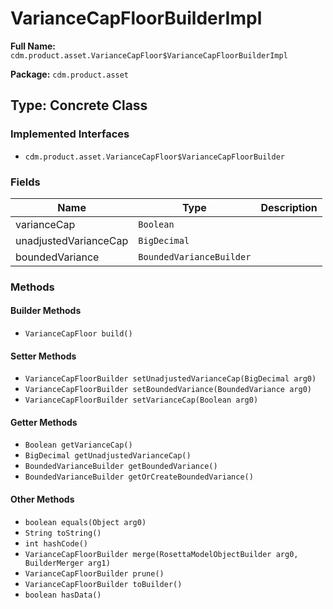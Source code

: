 # VarianceCapFloorBuilderImpl

**Full Name:** `cdm.product.asset.VarianceCapFloor$VarianceCapFloorBuilderImpl`

**Package:** `cdm.product.asset`

## Type: Concrete Class

### Implemented Interfaces

- `cdm.product.asset.VarianceCapFloor$VarianceCapFloorBuilder`

### Fields

| Name | Type | Description |
|------|------|-------------|
| varianceCap | `Boolean` |  |
| unadjustedVarianceCap | `BigDecimal` |  |
| boundedVariance | `BoundedVarianceBuilder` |  |

### Methods

#### Builder Methods

- `VarianceCapFloor build()`

#### Setter Methods

- `VarianceCapFloorBuilder setUnadjustedVarianceCap(BigDecimal arg0)`
- `VarianceCapFloorBuilder setBoundedVariance(BoundedVariance arg0)`
- `VarianceCapFloorBuilder setVarianceCap(Boolean arg0)`

#### Getter Methods

- `Boolean getVarianceCap()`
- `BigDecimal getUnadjustedVarianceCap()`
- `BoundedVarianceBuilder getBoundedVariance()`
- `BoundedVarianceBuilder getOrCreateBoundedVariance()`

#### Other Methods

- `boolean equals(Object arg0)`
- `String toString()`
- `int hashCode()`
- `VarianceCapFloorBuilder merge(RosettaModelObjectBuilder arg0, BuilderMerger arg1)`
- `VarianceCapFloorBuilder prune()`
- `VarianceCapFloorBuilder toBuilder()`
- `boolean hasData()`

